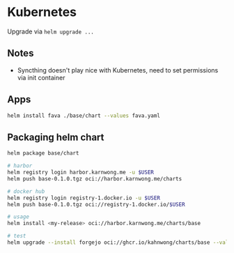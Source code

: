 # Kubernetes

Upgrade via `helm upgrade ...`

## Notes

- Syncthing doesn't play nice with Kubernetes, need to set permissions via init container

## Apps

```bash
helm install fava ./base/chart --values fava.yaml
```

## Packaging helm chart

```bash
helm package base/chart

# harbor
helm registry login harbor.karnwong.me -u $USER
helm push base-0.1.0.tgz oci://harbor.karnwong.me/charts

# docker hub
helm registry login registry-1.docker.io -u $USER
helm push base-0.1.0.tgz oci://registry-1.docker.io/$USER

# usage
helm install <my-release> oci://harbor.karnwong.me/charts/base

# test
helm upgrade --install forgejo oci://ghcr.io/kahnwong/charts/base --values forgejo.yaml --namespace forgejo
```

